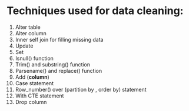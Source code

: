 # Techniques used for data cleaning:
1.	Alter table
2.	Alter column
3.	Inner self join for filling missing data
4.	Update
5.	Set 
6.	Isnull() function
7.	Trim() and substring() function
8.	Parsename() and replace() function
9.	Add (__column__)
10.	Case statement 
11.	Row_number() over (partition by , order by) statement
12.	With CTE statement
13.	Drop column
